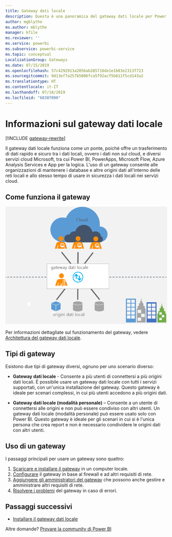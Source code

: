 ```yaml
---
title: Gateway dati locale
description: Questa è una panoramica del gateway dati locale per Power BI. È possibile usare questo gateway per usare le origini dati DirectQuery. È anche possibile usare questo gateway per aggiornare i set di dati cloud con dati locali.
author: mgblythe
ms.author: mblythe
manager: kfile
ms.reviewer: ''
ms.service: powerbi
ms.subservice: powerbi-service
ms.topic: conceptual
LocalizationGroup: Gateways
ms.date: 07/15/2019
ms.openlocfilehash: 57c4292913a2056ab285716de1e1b83e2313f723
ms.sourcegitcommit: 9d13ef7a257b5006fca5f92acf5b611f5cd143a2
ms.translationtype: HT
ms.contentlocale: it-IT
ms.lasthandoff: 07/18/2019
ms.locfileid: "68307090"
---
```

# <a name="what-is-an-on-premises-data-gateway"></a>Informazioni sul gateway dati locale

[!INCLUDE [gateway-rewrite](includes/gateway-rewrite.md)]

Il gateway dati locale funziona come un ponte, poiché offre un trasferimento di dati rapido e sicuro tra i dati locali, ovvero i dati non sul cloud, e diversi servizi cloud Microsoft, tra cui Power BI, PowerApps, Microsoft Flow, Azure Analysis Services e App per la logica. L'uso di un gateway consente alle organizzazioni di mantenere i database e altre origini dati all'interno delle reti locali e allo stesso tempo di usare in sicurezza i dati locali nei servizi cloud.

## <a name="how-the-gateway-works"></a>Come funziona il gateway

![Panoramica del gateway](media/service-gateway-onprem/on-premises-data-gateway.png)

Per informazioni dettagliate sul funzionamento del gateway, vedere [Architettura del gateway dati locale](/data-integration/gateway/service-gateway-onprem-indepth).

## <a name="types-of-gateways"></a>Tipi di gateway

Esistono due tipi di gateway diversi, ognuno per uno scenario diverso:

* **Gateway dati locale** - Consente a più utenti di connettersi a più origini dati locali. È possibile usare un gateway dati locale con tutti i servizi supportati, con un'unica installazione del gateway. Questo gateway è ideale per scenari complessi, in cui più utenti accedono a più origini dati.

* **Gateway dati locale (modalità personale)** – Consente a un utente di connettersi alle origini e non può essere condiviso con altri utenti. Un gateway dati locale (modalità personale) può essere usato solo con Power BI. Questo gateway è ideale per gli scenari in cui si è l'unica persona che crea report e non è necessario condividere le origini dati con altri utenti.

## <a name="using-a-gateway"></a>Uso di un gateway

I passaggi principali per usare un gateway sono quattro:

1. [Scaricare e installare il gateway](/data-integration/gateway/service-gateway-install) in un computer locale.
2. [Configurare](/data-integration/gateway/service-gateway-app) il gateway in base al firewall e ad altri requisiti di rete.
3. [Aggiungere gli amministratori del gateway](/data-integration/gateway/service-gateway-manage) che possono anche gestire e amministrare altri requisiti di rete.
4. [Risolvere i problemi](service-gateway-onprem-tshoot.md) del gateway in caso di errori.

## <a name="next-steps"></a>Passaggi successivi

* [Installare il gateway dati locale](/data-integration/gateway/service-gateway-install)


Altre domande? [Provare la community di Power BI](http://community.powerbi.com/)
